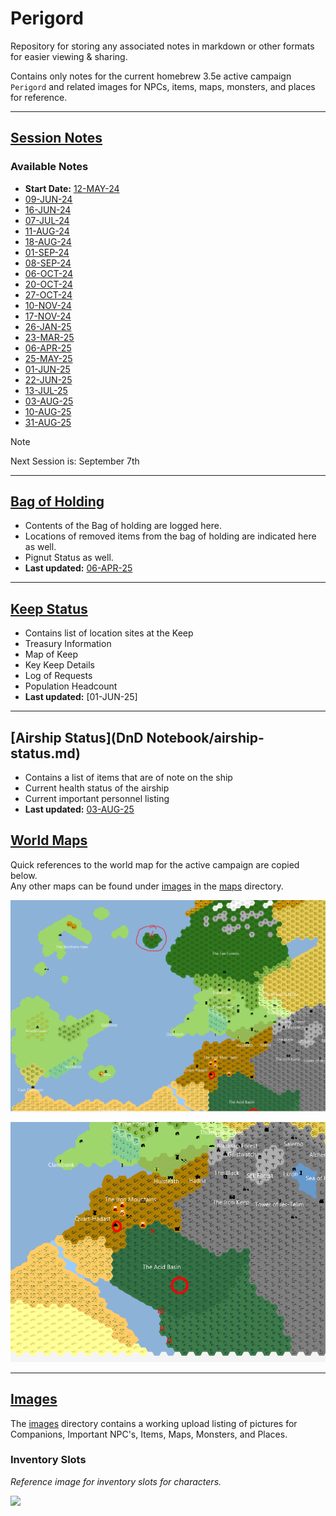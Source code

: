 # Perigord
Repository for storing any associated notes in markdown or other formats for easier viewing & sharing. <br>

Contains only notes for the current homebrew 3.5e active campaign `Perigord` and related images for NPCs, items, maps,
monsters, and places for reference.

--------------------------
## [Session Notes](DnD%20Notebook/Session%20Notes/)
### Available Notes
- **Start Date:** [12-MAY-24](DnD%20Notebook/Session%20Notes/12-MAY-24.md) <br>
- [09-JUN-24](DnD%20Notebook/Session%20Notes/09-JUN-24.md) <br>
- [16-JUN-24](DnD%20Notebook/Session%20Notes/16-JUN-24.md) <br>
- [07-JUL-24](DnD%20Notebook/Session%20Notes/07-JUL-24.md) <br>
- [11-AUG-24](DnD%20Notebook/Session%20Notes/11-AUG-24.md) <br>
- [18-AUG-24](DnD%20Notebook/Session%20Notes/18-AUG-24.md) <br>
- [01-SEP-24](DnD%20Notebook/Session%20Notes/01-SEP-24.md) <br>
- [08-SEP-24](DnD%20Notebook/Session%20Notes/08-SEP-24.md) <br>
- [06-OCT-24](DnD%20Notebook/Session%20Notes/06-OCT-24.md) <br>
- [20-OCT-24](DnD%20Notebook/Session%20Notes/20-OCT-24.md) <br>
- [27-OCT-24](DnD%20Notebook/Session%20Notes/27-OCT-24.md) <br>
- [10-NOV-24](DnD%20Notebook/Session%20Notes/10-NOV-24.md) <br>
- [17-NOV-24](DnD%20Notebook/Session%20Notes/17-NOV-24.md)<br>
- [26-JAN-25](DnD%20Notebook/Session%20Notes/26-JAN-25.md)<br>
- [23-MAR-25](DnD%20Notebook/Session%20Notes/23-MAR-25.md)<br>
- [06-APR-25](DnD%20Notebook/Session%20Notes/06-APR-25.md)<br>
- [25-MAY-25](DnD%20Notebook/Session%20Notes/25-MAY-25.md)<br>
- [01-JUN-25](DnD%20Notebook/Session%20Notes/01-JUN-25.md)<br>
- [22-JUN-25](DnD%20Notebook/Session%20Notes/22-JUN-25.md)<br>
- [13-JUL-25](DnD%20Notebook/Session%20Notes/13-JUL-25.md)<br>
- [03-AUG-25](DnD%20Notebook/Session%20Notes/03-AUG-25.md)<br>
- [10-AUG-25](DnD%20Notebook/Session%20Notes/10-AUG-25.md)<br>
- [31-AUG-25](DnD%20Notebook/Session%20Notes/31-AUG-25.md)<br>

> [!Note] 
> Next Session is: September 7th


-------------------------
## [Bag of Holding](DnD%20Notebook/bag-of-holding-log.md)
- Contents of the Bag of holding are logged here. 
- Locations of removed items from the bag of holding are indicated here as well.
- Pignut Status as well.
- **Last updated:** [06-APR-25](DnD%20Notebook/Session%20Notes/06-APR-25.md) <br>
-------------------------
## [Keep Status](DnD%20Notebook/keep-status.md)
- Contains list of location sites at the Keep
- Treasury Information
- Map of Keep
- Key Keep Details
- Log of Requests
- Population Headcount
- **Last updated:** [01-JUN-25] <br>
-------------------------

## [Airship Status](DnD Notebook/airship-status.md)
- Contains a list of items that are of note on the ship
- Current health status of the airship
- Current important personnel listing
- **Last updated:** [03-AUG-25](DnD%20Notebook/Session%20Notes/03-AUG-25.md)

## [World Maps](Images/Maps/)
Quick references to the world map for the active campaign are copied below.<br> Any other maps can be found under [images](Images/) 
in the [maps](Images/Maps/) directory.

![](Images/Maps/Overworld_Map_0.png) <br>

![](Images/Maps/Overworld_Map_1.png) <br>

------------------------

## [Images](Images/)
The [images](Images/) directory contains a working upload listing of pictures for Companions, Important NPC's, Items,
Maps, Monsters, and Places.


### Inventory Slots
_Reference image for inventory slots for characters._

![](Images/Guides/inventory-slots.png)

